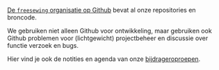 ---
---

[De `freesewing` organisatie op Github](https://github.com/freesewing/) bevat al onze repositories en broncode.

We gebruiken niet alleen Github voor ontwikkeling, maar gebruiken ook Github problemen voor (lichtgewicht) projectbeheer en discussie over functie verzoek en bugs.

Hier vind je ook de notities en agenda van onze [bijdrageroproepen](/community/calls/).
